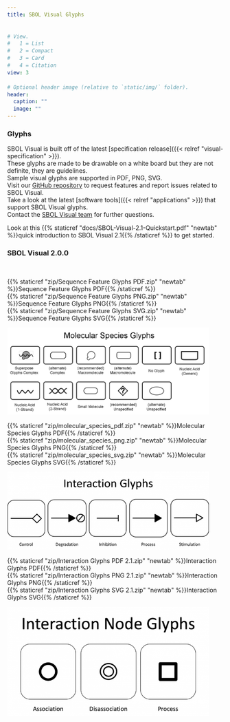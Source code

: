 ```yaml
---
title: SBOL Visual Glyphs


# View.
#   1 = List
#   2 = Compact
#   3 = Card
#   4 = Citation
view: 3

# Optional header image (relative to `static/img/` folder).
header:
  caption: ""
  image: ""
---
```


### Glyphs

SBOL Visual is built off of the latest [specification release]({{< relref "visual-specification" >}}).\
These glyphs are made to be drawable on a white board but they are not definite, they are guidelines.\
Sample visual glyphs are supported in PDF, PNG, SVG.\
Visit our [GitHub repository](https://github.com/SynBioDex/SBOL-visual) to request features and report issues related to SBOL Visual.\
Take a look at the latest [software tools]({{< relref "applications" >}}) that support SBOL Visual glyphs.\
Contact the [SBOL Visual team](mailto:sbol-visual@googlegroups.com) for further questions.

Look at this {{% staticref "docs/SBOL-Visual-2.1-Quickstart.pdf" "newtab" %}}quick introduction to SBOL Visual 2.1{{% /staticref %}} to get started.

### SBOL Visual 2.0.0

<img library="true" src="SBOLVisualGlyphs/Sequence-Feature-Glyphs-2.png" title="" width="470" />

{{% staticref "zip/Sequence Feature Glyphs PDF.zip" "newtab" %}}Sequence Feature Glyphs PDF{{% /staticref %}}\
{{% staticref "zip/Sequence Feature Glyphs PNG.zip" "newtab" %}}Sequence Feature Glyphs PNG{{% /staticref %}}\
{{% staticref "zip/Sequence Feature Glyphs SVG.zip" "newtab" %}}Sequence Feature Glyphs SVG{{% /staticref %}}

<img library="true" src="/img/SBOLVisualGlyphs/molecular_species.png" title="" width="470" />

{{% staticref "zip/molecular_species_pdf.zip" "newtab" %}}Molecular Species Glyphs PDF{{% /staticref %}}\
{{% staticref "zip/molecular_species_png.zip" "newtab" %}}Molecular Species Glyphs PNG{{% /staticref %}}\
{{% staticref "zip/molecular_species_svg.zip" "newtab" %}}Molecular Species Glyphs SVG{{% /staticref %}}

<img figure library="true" src="/img/SBOLVisualGlyphs/Interaction-Glyphs-768x297.png" title="" width="470" />

{{% staticref "zip/Interaction Glyphs PDF 2.1.zip" "newtab" %}}Interaction Glyphs PDF{{% /staticref %}}\
{{% staticref "zip/Interaction Glyphs PNG 2.1.zip" "newtab" %}}Interaction Glyphs PNG{{% /staticref %}}\
{{% staticref "zip/Interaction Glyphs SVG 2.1.zip" "newtab" %}}Interaction Glyphs SVG{{% /staticref %}}

<img library="true" src="/img/SBOLVisualGlyphs/Interaction-Node-Glyphs-768x415.png" title="" width="470" />

